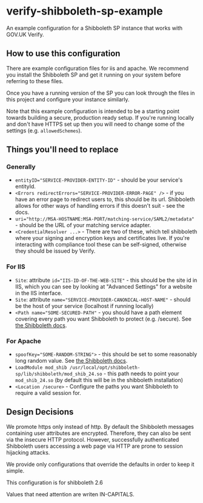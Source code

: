 verify-shibboleth-sp-example
============================

An example configuration for a Shibboleth SP instance that works with GOV.UK Verify.

How to use this configuration
-----------------------------

There are example configuration files for iis and apache. We recommend you install
the Shibboleth SP and get it running on your system before referring to these files.

Once you have a running version of the SP you can look through the files in this
project and configure your instance similarly.

Note that this example configuration is intended to be a starting point towards building a
secure, production ready setup.  If you're running locally and don't have HTTPS set up
then you will need to change some of the settings (e.g. `allowedSchemes`).

Things you'll need to replace
-----------------------------

### Generally

* `entityID="SERVICE-PROVIDER-ENTITY-ID"` - should be your service's entityId.
* `<Errors redirectErrors="SERVICE-PROVIDER-ERROR-PAGE" />` - if you have an error page to
  redirect users to, this should be its url. Shibboleth allows for other ways of handling
  errors if this doesn't suit - see the docs.
* `uri="http://MSA-HOSTNAME:MSA-PORT/matching-service/SAML2/metadata"` - should be the URL
  of your matching service adapter.
* `<CredentialResolver ...>` - There are two of these, which tell shibboleth where your
  signing and encryption keys and certificates live. If you're interacting with compliance
  tool these can be self-signed, otherwise they should be issued by Verify.

### For IIS

* `Site`: attribute `id="IIS-ID-OF-THE-WEB-SITE"` - this should be the site id in IIS,
  which you can see by looking at "Advanced Settings" for a website in the IIS interface.
* `Site`: attribute `name="SERVICE-PROVIDER-CANONICAL-HOST-NAME"` - should be the host of
  your service (localhost if running locally)
* `<Path name="SOME-SECURED-PATH"` - you should have a path element covering every path you
  want Shibboleth to protect (e.g. /secure). See [the Shibboleth docs](https://wiki.shibboleth.net/confluence/display/SHIB2/NativeSPRequestMapPath).

### For Apache

* `spoofKey="SOME-RANDOM-STRING">` - this should be set to some reasonably long random
  value. See [the Shibboleth
  docs](https://wiki.shibboleth.net/confluence/display/SHIB2/NativeSPInProcess).
* `LoadModule mod_shib /usr/local/opt/shibboleth-sp/lib/shibboleth/mod_shib_24.so` - this
  path needs to point your `mod_shib_24.so` (by default this will be in the shibboleth
  installation)
* `<Location /secure>` - Configure the paths you want Shibboleth to require a valid
  session for.

Design Decisions
----------------

We promote https only instead of http. By default the Shibboleth messages
containing user attributes are encrypted. Therefore, they can also be sent
via the insecure HTTP protocol. However, successfully authenticated Shibboleth
users accessing a web page via HTTP are prone to session hijacking attacks.

We provide only configurations that override the defaults in order to keep it simple.

This configuration is for shibboleth 2.6

Values that need attention are writen IN-CAPITALS.

